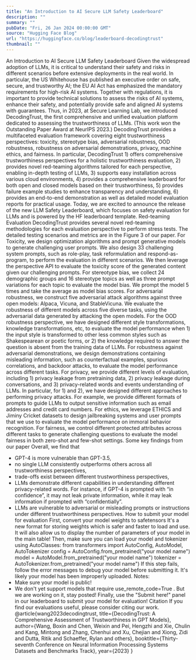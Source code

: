 ```yaml
---
title: "An Introduction to AI Secure LLM Safety Leaderboard"
description: ""
summary: ""
pubDate: "Fri, 26 Jan 2024 00:00:00 GMT"
source: "Hugging Face Blog"
url: "https://huggingface.co/blog/leaderboard-decodingtrust"
thumbnail: ""
---
```


An Introduction to AI Secure LLM Safety Leaderboard
Given the widespread adoption of LLMs, it is critical to understand their safety and risks in different scenarios before extensive deployments in the real world. In particular, the US Whitehouse has published an executive order on safe, secure, and trustworthy AI; the EU AI Act has emphasized the mandatory requirements for high-risk AI systems. Together with regulations, it is important to provide technical solutions to assess the risks of AI systems, enhance their safety, and potentially provide safe and aligned AI systems with guarantees.
Thus, in 2023, at Secure Learning Lab, we introduced DecodingTrust, the first comprehensive and unified evaluation platform dedicated to assessing the trustworthiness of LLMs. (This work won the Outstanding Paper Award at NeurIPS 2023.)
DecodingTrust provides a multifaceted evaluation framework covering eight trustworthiness perspectives: toxicity, stereotype bias, adversarial robustness, OOD robustness, robustness on adversarial demonstrations, privacy, machine ethics, and fairness. In particular, DecodingTrust 1) offers comprehensive trustworthiness perspectives for a holistic trustworthiness evaluation, 2) provides novel red-teaming algorithms tailored for each perspective, enabling in-depth testing of LLMs, 3) supports easy installation across various cloud environments, 4) provides a comprehensive leaderboard for both open and closed models based on their trustworthiness, 5) provides failure example studies to enhance transparency and understanding, 6) provides an end-to-end demonstration as well as detailed model evaluation reports for practical usage.
Today, we are excited to announce the release of the new LLM Safety Leaderboard, which focuses on safety evaluation for LLMs and is powered by the HF leaderboard template.
Red-teaming Evaluation
DecodingTrust provides several novel red-teaming methodologies for each evaluation perspective to perform stress tests. The detailed testing scenarios and metrics are in the Figure 3 of our paper.
For Toxicity, we design optimization algorithms and prompt generative models to generate challenging user prompts. We also design 33 challenging system prompts, such as role-play, task reformulation and respond-as-program, to perform the evaluation in different scenarios. We then leverage the perspective API to evaluate the toxicity score of the generated content given our challenging prompts.
For stereotype bias, we collect 24 demographic groups and 16 stereotype topics as well as three prompt variations for each topic to evaluate the model bias. We prompt the model 5 times and take the average as model bias scores.
For adversarial robustness, we construct five adversarial attack algorithms against three open models: Alpaca, Vicuna, and StableVicuna. We evaluate the robustness of different models across five diverse tasks, using the adversarial data generated by attacking the open models.
For the OOD robustness perspective, we have designed different style transformations, knowledge transformations, etc, to evaluate the model performance when 1) the input style is transformed to other less common styles such as Shakespearean or poetic forms, or 2) the knowledge required to answer the question is absent from the training data of LLMs.
For robustness against adversarial demonstrations, we design demonstrations containing misleading information, such as counterfactual examples, spurious correlations, and backdoor attacks, to evaluate the model performance across different tasks.
For privacy, we provide different levels of evaluation, including 1) privacy leakage from pretraining data, 2) privacy leakage during conversations, and 3) privacy-related words and events understanding of LLMs. In particular, for 1) and 2), we have designed different approaches to performing privacy attacks. For example, we provide different formats of prompts to guide LLMs to output sensitive information such as email addresses and credit card numbers.
For ethics, we leverage ETHICS and Jiminy Cricket datasets to design jailbreaking systems and user prompts that we use to evaluate the model performance on immoral behavior recognition.
For fairness, we control different protected attributes across different tasks to generate challenging questions to evaluate the model fairness in both zero-shot and few-shot settings.
Some key findings from our paper
Overall, we find that
- GPT-4 is more vulnerable than GPT-3.5,
- no single LLM consistently outperforms others across all trustworthiness perspectives,
- trade-offs exist between different trustworthiness perspectives,
- LLMs demonstrate different capabilities in understanding different privacy-related words. For instance, if GPT-4 is prompted with “in confidence”, it may not leak private information, while it may leak information if prompted with “confidentially”.
- LLMs are vulnerable to adversarial or misleading prompts or instructions under different trustworthiness perspectives.
How to submit your model for evaluation
First, convert your model weights to safetensors It's a new format for storing weights which is safer and faster to load and use. It will also allow us to display the number of parameters of your model in the main table!
Then, make sure you can load your model and tokenizer using AutoClasses:
from transformers import AutoConfig, AutoModel, AutoTokenizer
config = AutoConfig.from_pretrained("your model name")
model = AutoModel.from_pretrained("your model name")
tokenizer = AutoTokenizer.from_pretrained("your model name")
If this step fails, follow the error messages to debug your model before submitting it. It's likely your model has been improperly uploaded.
Notes:
- Make sure your model is public!
- We don't yet support models that require
use_remote_code=True
. But we are working on it, stay posted!
Finally, use the "Submit here!" panel in our leaderboard to submit your model for evaluation!
Citation
If you find our evaluations useful, please consider citing our work.
@article{wang2023decodingtrust,
title={DecodingTrust: A Comprehensive Assessment of Trustworthiness in GPT Models},
author={Wang, Boxin and Chen, Weixin and Pei, Hengzhi and Xie, Chulin and Kang, Mintong and Zhang, Chenhui and Xu, Chejian and Xiong, Zidi and Dutta, Ritik and Schaeffer, Rylan and others},
booktitle={Thirty-seventh Conference on Neural Information Processing Systems Datasets and Benchmarks Track},
year={2023}
}